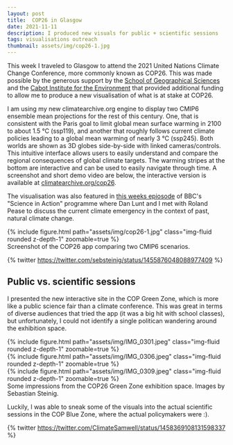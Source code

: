 ```yaml
---
layout: post
title:  COP26 in Glasgow
date: 2021-11-11
description: I produced new visuals for public + scientific sessions
tags: visualisations outreach
thumbnail: assets/img/cop26-1.jpg
---
```


This week I traveled to Glasgow to attend the 2021 United Nations Climate Change Conference, more commonly known as COP26. This
was made possible by the generous support by the [School of Geographical Sciences](http://www.bristol.ac.uk/geography/) and the [Cabot Institute for the Environment](https://www.bristol.ac.uk/cabot/) 
that provided additional funding to allow me to produce a new visualisation of what is at stake at COP26. 

I am using my new climatearchive.org engine to display two CMIP6 ensemble mean projections for the rest of this century. One, that is consistent with the Paris goal to limit global mean surface warming in 2100 to about 1.5 °C (ssp119), and another that roughly follows current climate policies leading to a global mean warming of nearly 3 °C (ssp245). Both worlds are shown as 3D globes side-by-side with linked cameras/controls. This intuitive interface allows users to easily understand and compare the regional consequences of global climate targets. The warming stripes at the bottom are interactive and can be used to easily navigate through time. A screenshot and short demo video are below, the interactive version is available at [climatearchive.org/cop26](https://climatearchive.org/cop26.html).

The visualisation was also featured in [this weeks epiosode](https://www.bbc.co.uk/sounds/play/w3ct1l4k) of BBC's "Science in Action" programme where Dan Lunt and I met with Roland Pease to discuss the current climate emergency in the context of past, natural climate change.

<div class="row mt-3">
    <div class="col-sm mt-3 mt-md-0">
        {% include figure.html path="assets/img/cop26-1.jpg" class="img-fluid rounded z-depth-1" zoomable=true %}
    </div>
</div>
<div class="caption">
    Screenshot of the COP26 app comparing two CMIP6 scenarios.
</div>

{% twitter https://twitter.com/sebsteinig/status/1455876048088977409 %}


## Public vs. scientific sessions
I presented the new interactive site in the COP Green Zone, which is more like a public science fair than a climate conference. This was great in terms of diverse audiences that tried the app (it was a big hit with school classes), but unfortunately, I could not identify a single politican wandering around the exhibition space. 

<div class="row mt-3">
    <div class="col-sm mt-3 mt-md-0">
        {% include figure.html path="assets/img/IMG_0301.jpeg" class="img-fluid rounded z-depth-1" zoomable=true %}
    </div>
    <div class="col-sm mt-3 mt-md-0">
        {% include figure.html path="assets/img/IMG_0306.jpeg" class="img-fluid rounded z-depth-1" zoomable=true %}
    </div>
    <div class="col-sm mt-3 mt-md-0">
        {% include figure.html path="assets/img/IMG_0309.jpeg" class="img-fluid rounded z-depth-1" zoomable=true %}
    </div>
</div>

<div class="caption">
    Some impressions from the COP26 Green Zone exhibition space. Images by Sebastian Steinig.
</div>

Luckily, I was able to sneak some of the visuals into the actual scientific sessions in the COP Blue Zone, where the actual policymakers were :).

{% twitter https://twitter.com/ClimateSamwell/status/1458369108131598337 %}
